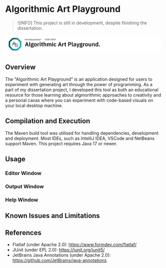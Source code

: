 # Algorithmic Art Playground

> ![INFO]
> This project is still in development, despite finishing the dissertation.

![Banner (Decorative)](./doc/banner.png)

## Overview

The "Algorithmic Art Playground" is an application designed for users to experiment with
generating art through the power of programming. As a part of my dissertation project, I
developed this tool as both an educational resource for those learning about algmorithmic
approaches to creativity and a personal cavas where you can experiment with code-based
visuals on your local desktop machine.

## Compilation and Execution

The Maven build tool was utilised for handling dependencies, development and deployment.
Most IDEs, such as IntelliJ IDEA, VSCode and NetBeans support Maven. This project requires
Java 17 or newer.

## Usage

### Editor Window

### Output Window

### Help Window

## Known Issues and Limitations



## References

* Flatlaf (under Apache 2.0): <https://www.formdev.com/flatlaf/>
* JUnit (under EPL 2.0): <https://junit.org/junit5/>
* JetBrains Java Annotations (under Apache 2.0): <https://github.com/JetBrains/java-annotations>

